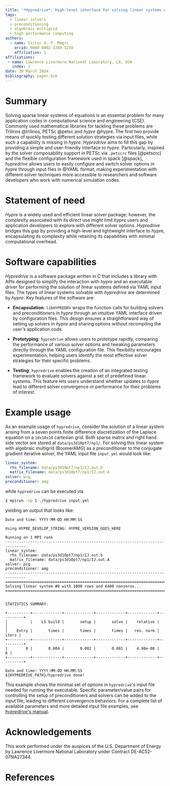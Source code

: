 ```yaml
---
title: '*Hypredrive*: High-level interface for solving linear systems with *hypre*'
tags:
  - linear solvers
  - preconditioning
  - algebraic multigrid
  - high performance computing
authors:
  - name: Victor A. P. Magri
    orcid: 0000-0002-3389-523X
    affiliation: 1
affiliations:
 - name: Lawrence Livermore National Laboratory, CA, USA
   index: 1
date: 30 March 2024
bibliography: paper.bib
---
```


# Summary

Solving sparse linear systems of equations is an essential problem for many application
codes in computational science and engineering (CSE). Commonly used mathematical libraries
for tackling these problems are Trilinos @trilinos, PETSc @petsc and *hypre* @hypre. The
first two provide means of quickly testing different solution strategies via input files,
while such a capability is missing in *hypre*. *Hypredrive* aims to fill this gap by
providing a simple and user-friendly interface to *hypre*. Particularly, inspired by the
solver composability support in PETSc via `.petscrc` files [@petscrc] and the flexible
configuration framework used in spack [@spack], *hypredrive* allows users to easily
configure and switch solver options in *hypre* through input files in @YAML format, making
experimentation with different solver techniques more accessible to researchers and
software developers who work with numerical simulation codes.

# Statement of need

*Hypre* is a widely used and efficient linear solver package; however, the complexity
associated with its direct use might limit *hypre* users and application developers to
explore with different solver options. *Hypredrive* bridges this gap by providing a
high-level and lightweight interface to *hypre*, encapsulating its complexity while
retaining its capabilities with minimal computational overhead.


# Software capabilities

*Hypredrive* is a software package written in C that includes a library with APIs designed
to simplify the interaction with *hypre* and an executable driver for performing the
solution of linear systems defined via YAML input files. The types of linear systems
solvable with *hypredrive* are determined by *hypre*. Key features of the software are:

* **Encapsulation**: `libHYPREDRV` wraps the function calls for building solvers and
  preconditioners in *hypre* through an intuitive YAML interface driven by configuration
  files. This design ensures a straightforward way of setting up solvers in *hypre* and
  sharing options without recompiling the user's application code.


* **Prototyping**: `hypredrive` allows users to prototype rapidly, comparing the
  performance of various solver options and tweaking parameters directly through the YAML
  configuration file. This flexibility encourages experimentation, helping users identify
  the most effective solver strategies for their specific problems.


* **Testing**: `hypredrive` enables the creation of an integrated testing framework to
  evaluate solvers against a set of predefined linear systems. This feature lets users
  understand whether updates to *hypre* lead to different solver convergence or
  performance for their problems of interest.

# Example usage

As an example usage of `hypredrive`, consider the solution of a linear system arising from
a seven points finite difference discretization of the Laplace equation on a `10x10x10`
cartesian grid. Both sparse matrix and right hand side vector are stored at
`data/ps3d10pt7/np1/`. For solving this linear system with algebraic multigrid (BoomerAMG)
as a preconditioner to the conjugate gradient iterative solver, the YAML input file
`input.yml` would look like:

```yaml
linear_system:
  rhs_filename: data/ps3d10pt7/np1/IJ.out.b
  matrix_filename: data/ps3d10pt7/np1/IJ.out.A
solver: pcg
preconditioner: amg
```

while `hypredrive` can be executed via

```bash
$ mpirun -np 1 ./hypredrive input.yml
```

yielding an output that looks like:

```
Date and time: YYYY-MM-DD HH:MM:SS

Using HYPRE_DEVELOP_STRING: HYPRE_VERSION_GOES_HERE

Running on 1 MPI rank
-------------------------------------------------------------------------------
linear_system:
  rhs_filename: data/ps3d10pt7/np1/IJ.out.b
  matrix_filename: data/ps3d10pt7/np1/IJ.out.A
solver: pcg
preconditioner: amg
-------------------------------------------------------------------------------
===============================================================================
Solving linear system #0 with 1000 rows and 6400 nonzeros...
===============================================================================


STATISTICS SUMMARY:

+----------+-------------+-------------+-------------+-------------+----------+
|          |    LS build |       setup |       solve |    relative |          |
|    Entry |       times |       times |       times |   res. norm |    iters |
+----------+-------------+-------------+-------------+-------------+----------+
|        0 |       0.004 |       0.002 |       0.001 |    4.98e-08 |        6 |
+----------+-------------+-------------+-------------+-------------+----------+

Date and time: YYYY-MM-DD HH:MM:SS
${HYPREDRIVE_PATH}/hypredrive done!
```

This example shows the minimal set of options in `hypredrive`'s input file needed for
running the executable. Specific parameter/value pairs for controlling the setup of
preconditioners and solvers can be added to the input file, leading to different
convergence behaviors. For a complete list of available parameters and more detailed input
file examples, see [*hypredrive*'s manual](https://hypredrive.readthedocs.io/en/latest/).

# Acknowledgements

This work performed under the auspices of the U.S. Department of Energy by Lawrence
Livermore National Laboratory under Contract DE-AC52-07NA27344.

# References
